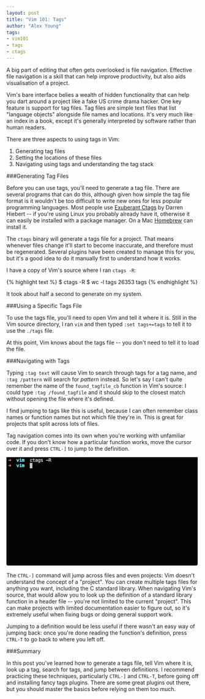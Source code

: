 ```yaml
---
layout: post
title: "Vim 101: Tags"
author: "Alex Young"
tags: 
- vim101
- tags
- ctags
---
```


A big part of editing that often gets overlooked is file navigation.  Effective file navigation is a skill that can help improve productivity, but also aids visualisation of a project.

Vim's bare interface belies a wealth of hidden functionality that can help you dart around a project like a fake US crime drama hacker.  One key feature is support for tag files.  Tag files are simple text files that list "language  objects" alongside file names and locations.  It's very much like an index in a book, except it's generally interpreted by software rather than human readers.

There are three aspects to using tags in Vim:

1. Generating tag files
2. Setting the locations of these files
3. Navigating using tags and understanding the tag stack

###Generating Tag Files

Before you can use tags, you'll need to generate a tag file.  There are several programs that can do this, although given how simple the tag file format is it wouldn't be too difficult to write new ones for less popular programming languages.  Most people use [Exuberant Ctags](http://ctags.sourceforge.net/) by Darren Hiebert -- if you're using Linux you probably already have it, otherwise it can easily be installed with a package manager.  On a Mac [Homebrew](http://mxcl.github.com/homebrew/) can install it.

The `ctags` binary will generate a tags file for a project.  That means whenever files change it'll start to become inaccurate, and therefore must be regenerated.  Several plugins have been created to manage this for you, but it's a good idea to do it manually first to understand how it works.

I have a copy of Vim's source where I ran `ctags -R`:

{% highlight text %}
$ ctags -R
$ wc -l tags
   26353 tags
{% endhighlight %}

It took about half a second to generate on my system.

###Using a Specific Tags File

To use the tags file, you'll need to open Vim and tell it where it is.  Still in the Vim source directory, I ran `vim` and then typed `:set tags+=tags` to tell it to use the `./tags` file.

At this point, Vim knows about the tags file -- you don't need to tell it to load the file.

###Navigating with Tags

Typing `:tag text` will cause Vim to search through tags for a tag name, and `:tag /pattern` will search for _pattern_ instead.  So let's say I can't quite remember the name of the `found_tagfile_cb` function in Vim's source: I could type `:tag /found_tagfile` and it should skip to the closest match without opening the file where it's defined.

I find jumping to tags like this is useful, because I can often remember class names or function names but not which file they're in.  This is great for projects that split across lots of files.

Tag navigation comes into its own when you're working with unfamiliar code.  If you don't know how a particular function works, move the cursor over it and press `CTRL-]` to jump to the definition.

![ctags](/images/posts/ctags.gif)

The `CTRL-]` command will jump across files and even projects: Vim doesn't understand the concept of a "project".  You can create multiple tags files for anything you want, including the C standard library.  When navigating Vim's source, that would allow you to look up the definition of a standard library function in a header file -- you're not limited to the current "project".  This can make projects with limited documentation easier to figure out, so it's extremely useful when fixing bugs or doing general support work.

Jumping to a definition would be less useful if there wasn't an easy way of jumping back: once you're done reading the function's definition, press `CTRL-T` to go back to where you left off.

###Summary

In this post you've learned how to generate a tags file, tell Vim where it is, look up a tag, search for tags, and jump between definitions.  I recommend practicing these techniques, particularly `CTRL-]` and `CTRL-T`, before going off and installing fancy tags plugins.  There are some great plugins out there, but you should master the basics before relying on them too much.

